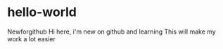 # hello-world
Newforgithub
Hi here, i'm new on github and learning
This will make my work a lot easier
